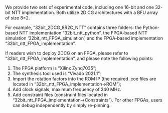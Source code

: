 
We provide two sets of experimental code, including one 16-bit and one 32-bit NTT implementation. Both utilize 2D CG architectures with a BFU array of size 8×2.

For example, “32bit_2DCG_8R2C_NTT” contains three folders: the Python-based NTT implementation “32bit_ntt_python”, the FPGA-based NTT simulation ‘32bit_ntt_FPGA_simulation’, and the FPGA-based implementation “32bit_ntt_FPGA_implementation”.

If readers wish to deploy 2DCG on an FPGA, please refer to “32bit_ntt_FPGA_implementation”, and please note the following points:
1. The FPGA platform is “Xilinx Zynq7035”;
2. The synthesis tool used is “Vivado 2021.1”;
3. Import the rotation factors into the ROM IP (the required .coe files are located in “32bit_ntt_FPGA_implementation->ROM”); 
4. Add clock signals, maximum frequency of 240 MHz. 
5. Add constraint files (constraint files located in “32bit_ntt_FPGA_implementation->Constraints”). 
For other FPGAs, users can debug independently by simply re-pinning.
